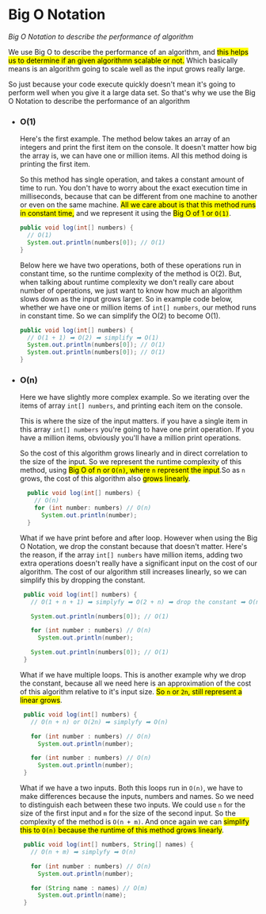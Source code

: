 # Big O Notation

_Big O Notation to describe the performance of algorithm_

We use Big O to describe the performance of an algorithm, and <mark>this helps us to determine if an given algorithmn scalable or not.</mark> Which basically means is an algorithm going to scale well as the input grows really large.

So just because your code execute quickly doesn't mean it's going to perform well when you give it a large data set. So that's why we use the Big O Notation to describe the performance of an algorithm

-   ### **O(1)**

    Here's the first example. The method below takes an array of an integers and print the first item on the console. It doesn't matter how big the array is, we can have one or million items. All this method doing is printing the first item.

    So this method has single operation, and takes a constant amount of time to run. You don't have to worry about the exact execution time in milliseconds, because that can be different from one machine to another or even on the same machine. <mark>All we care about is that this method runs in constant time,</mark> and we represent it using the <mark>Big O of 1 or `O(1)`</mark>.

    ```java
    public void log(int[] numbers) {
      // O(1)
      System.out.println(numbers[0]); // O(1)
    }
    ```

    Below here we have two operations, both of these operations run in constant time, so the runtime complexity of the method is O(2). But, when talking about runtime complexity we don't really care about number of operations, we just want to know how much an algorithm slows down as the input grows larger. So in example code below, whether we have one or million items of `int[] numbers`, our method runs in constant time. So we can simplify the O(2) to become O(1).

    ```java
    public void log(int[] numbers) {
      // O(1 + 1) ➡ O(2) ➡ simplify ➡ O(1)
      System.out.println(numbers[0]); // O(1)
      System.out.println(numbers[0]); // O(1)
    }
    ```

-   ### **O(n)**

    Here we have slightly more complex example. So we iterating over the items of array `int[] numbers`, and printing each item on the console.

    This is where the size of the input matters. if you have a single item in this array `int[] numbers` you're going to have one print operation. If you have a million items, obviously you'll have a million print operations.

    So the cost of this algorithm grows linearly and in direct correlation to the size of the input. So we represent the runtime complexity of this method, using <mark>Big O of n or `O(n)`, where `n` represent the input</mark>.So as `n` grows, the cost of this algorithm also <mark>grows linearly</mark>.

    ```java
      public void log(int[] numbers) {
        // O(n)
        for (int number: numbers) // O(n)
          System.out.println(number);
      }
    ```

    What if we have print before and after loop. However when using the Big O Notation, we drop the constant because that doesn't matter. Here's the reason, if the array `int[] numbers` have million items, adding two extra operations doesn't really have a significant input on the cost of our algorithm. The cost of our algorithm still increases linearly, so we can simplify this by dropping the constant.

    ```java
     public void log(int[] numbers) {
       // O(1 + n + 1) ➡ simplyfy ➡ O(2 + n) ➡ drop the constant ➡ O(n)

       System.out.println(numbers[0]); // O(1)

       for (int number : numbers) // O(n)
         System.out.println(number);

       System.out.println(numbers[0]); // O(1)
     }
    ```

    What if we have multiple loops. This is another example why we drop the constant, because all we need here is an approximation of the cost of this algorithm relative to it's input size. <mark>So `n` or `2n`, still represent a linear grows</mark>.

    ```java
     public void log(int[] numbers) {
       // O(n + n) or O(2n) ➡ simplyfy ➡ O(n)

       for (int number : numbers) // O(n)
         System.out.println(number);

       for (int number : numbers) // O(n)
         System.out.println(number);
     }
    ```

    What if we have a two inputs. Both this loops run in `O(n)`, we have to make differences because the inputs, numbers and names. So we need to distinguish each between these two inputs. We could use `n` for the size of the first input and `m` for the size of the second input. So the complexity of the method is `O(n + m)`. And once again we can <mark>simplify this to `O(n)` because the runtime of this method grows linearly</mark>.

    ```java
     public void log(int[] numbers, String[] names) {
       // O(n + m) ➡ simplyfy ➡ O(n)

       for (int number : numbers) // O(n)
         System.out.println(number);

       for (String name : names) // O(m)
         System.out.println(name);
     }
    ```
